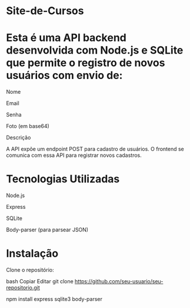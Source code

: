 ﻿# Site-de-Cursos
 
# Esta é uma API backend desenvolvida com Node.js e SQLite que permite o registro de novos usuários com envio de:

Nome

Email

Senha

Foto (em base64)

Descrição

A API expõe um endpoint POST para cadastro de usuários.
O frontend se comunica com essa API para registrar novos cadastros.

# Tecnologias Utilizadas
Node.js

Express

SQLite

Body-parser (para parsear JSON)

# Instalação

Clone o repositório:

bash
Copiar
Editar
git clone https://github.com/seu-usuario/seu-repositorio.git

npm install express sqlite3 body-parser
